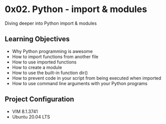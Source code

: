 # 0x02. Python - import & modules
Diving deeper into Python import & modules

## Learning Objectives
* Why Python programming is awesome
* How to import functions from another file
* How to use imported functions
* How to create a module
* How to use the built-in function dir()
* How to prevent code in your script from being executed when imported
* How to use command line arguments with your Python programs

## Project Configuration
* VIM 8.1.3741
* Ubuntu 20.04 LTS
